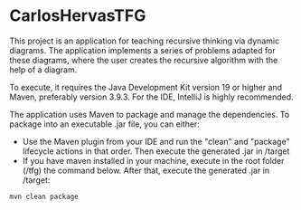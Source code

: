# CarlosHervasTFG

This project is an application for teaching recursive thinking via dynamic diagrams.
The application implements a series of problems adapted for these diagrams, where the user creates the recursive algorithm with the help of a diagram.

To execute, it requires the Java Development Kit version 19 or higher and Maven, preferably version 3.9.3. For the IDE, IntelliJ is highly recommended.

The application uses Maven to package and manage the dependencies. 
To package into an executable .jar file, you can either:
- Use the Maven plugin from your IDE and run the "clean" and "package" lifecycle actions in that order. Then execute the generated .jar in /target
- If you have maven installed in your machine, execute in the root folder (/tfg) the command below. After that, execute the generated .jar in /target:
```
mvn clean package
```
